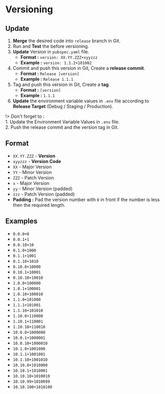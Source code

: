# Versioning

## Update

1. **Merge** the desired code into `release` branch in Git.
1. Run and **Test** the before versioning.
1. **Update** Version in `pubspec.yaml` file. <br/>
    - **Format :** `version: XX.YY.ZZZ+xyyzzz`
    - **Example :** `version: 1.1.2+101002`
1. Commit and push this version in Git, Create a **release commit**. <br />
    - **Format :** `Release [version]`
    - **Example :** `Release 1.1.1`
1. Tag and push this version in Git, Create a **tag**. <br />
    - **Format :** `[version]`
    - **Example :** `1.1.1`
1. **Update** the environment variable values in `.env` file according to **Release Target** (Debug / Staging / Production).

!> Don't forget to :<br>1. Update the Environment Variable Values in `.env` file.<br>2. Push the release commit and the version tag in Git.<br>

## Format

-   `XX.YY.ZZZ` - **Version**
-   `xyyzzz` - **Version Code**
-   `XX` - Major Version
-   `YY` - Minor Version
-   `ZZZ` - Patch Version
-   `x` - Major Version
-   `yy` - Minor Version (padded)
-   `zzz` - Patch Version (padded)
-   **Padding :** Pad the version number with `0` in front if the number is less then the required length.<br/>

## Examples

-   `0.0.0+0`
-   `0.0.1+1`
-   `0.0.10+10`
-   `0.1.0+1000`
-   `0.1.1+1001`
-   `0.1.10+1010`
-   `0.10.0+10000`
-   `0.10.1+10001`
-   `0.10.10+10010`
-   `1.0.0+100000`
-   `1.0.1+100001`
-   `1.0.10+100010`
-   `1.1.0+101000`
-   `1.1.1+101001`
-   `1.1.10+101010`
-   `1.10.0+110000`
-   `1.10.1+110001`
-   `1.10.10+110010`
-   `10.0.0+1000000`
-   `10.0.1+1000001`
-   `10.0.10+1000010`
-   `10.1.0+1001000`
-   `10.1.1+1001001`
-   `10.1.10+1001010`
-   `10.10.0+1010000`
-   `10.10.1+1010001`
-   `10.10.10+1010010`
-   `10.10.99+1010099`
-   `10.10.100+1010100`

